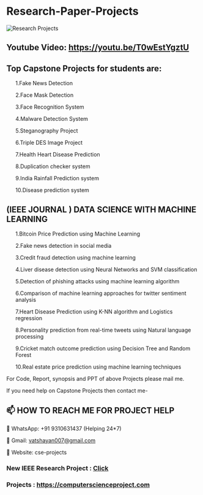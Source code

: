 # Research-Paper-Projects

![Research Projects](https://user-images.githubusercontent.com/91561594/154006598-c4ccf4e8-6ffb-479c-8f82-ca922c43b81d.jpg)


## Youtube Video: https://youtu.be/T0wEstYgztU

## Top Capstone Projects for students are:
<ol>

1.Fake News Detection

2.Face Mask Detection

3.Face Recognition System

4.Malware Detection System

5.Steganography Project

6.Triple DES Image Project

7.Health Heart Disease Prediction

8.Duplication checker system

9.India Rainfall Prediction system

10.Disease prediction system
  </ol>

## (IEEE JOURNAL ) DATA SCIENCE WITH MACHINE LEARNING

<ol>
1.Bitcoin Price Prediction using Machine Learning

2.Fake news detection in social media

3.Credit fraud detection using machine learning

4.Liver disease detection using Neural Networks and SVM classification

5.Detection of phishing attacks using machine learning algorithm

6.Comparison of machine learning approaches for twitter sentiment analysis

7.Heart Disease Prediction using K-NN algorithm and Logistics regression

8.Personality prediction from real-time tweets using Natural language processing

9.Cricket match outcome prediction using Decision Tree and Random Forest

10.Real estate price prediction using machine learning techniques

</ol>
For Code, Report, synopsis and PPT of above Projects please mail me.

If you need help on Capstone Projects then contact me-

## 📫 HOW TO REACH ME FOR PROJECT HELP

💬 WhatsApp: +91 9310631437 (Helping 24*7)

💬 Gmail: vatshayan007@gmail.com

💬 Website: cse-projects

### New IEEE Research Project : [Click](https://github.com/Vatshayan/Final-Year-Project-Cryptographic-Technique-for-Communication-System)
### Projects : https://computerscienceproject.com
